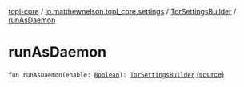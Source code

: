 [topl-core](../../index.md) / [io.matthewnelson.topl_core.settings](../index.md) / [TorSettingsBuilder](index.md) / [runAsDaemon](./run-as-daemon.md)

# runAsDaemon

`fun runAsDaemon(enable: `[`Boolean`](https://kotlinlang.org/api/latest/jvm/stdlib/kotlin/-boolean/index.html)`): `[`TorSettingsBuilder`](index.md) [(source)](https://github.com/05nelsonm/TorOnionProxyLibrary-Android/blob/master/topl-core/src/main/java/io/matthewnelson/topl_core/settings/TorSettingsBuilder.kt#L503)